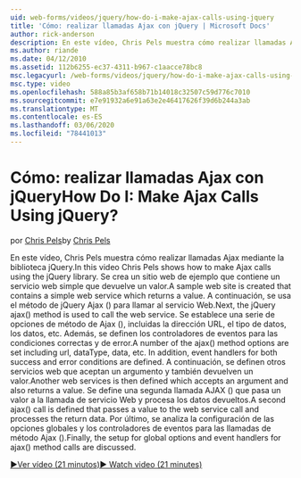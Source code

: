 ```yaml
---
uid: web-forms/videos/jquery/how-do-i-make-ajax-calls-using-jquery
title: 'Cómo: realizar llamadas Ajax con jQuery | Microsoft Docs'
author: rick-anderson
description: En este vídeo, Chris Pels muestra cómo realizar llamadas Ajax mediante la biblioteca jQuery. Se crea un sitio web de ejemplo que contiene un servicio web simple que devuelve...
ms.author: riande
ms.date: 04/12/2010
ms.assetid: 112b6255-ec37-4311-b967-c1aacce78bc8
msc.legacyurl: /web-forms/videos/jquery/how-do-i-make-ajax-calls-using-jquery
msc.type: video
ms.openlocfilehash: 588a85b3af658b71b14018c32507c59d776c7010
ms.sourcegitcommit: e7e91932a6e91a63e2e46417626f39d6b244a3ab
ms.translationtype: MT
ms.contentlocale: es-ES
ms.lasthandoff: 03/06/2020
ms.locfileid: "78441013"
---
```

# <a name="how-do-i-make-ajax-calls-using-jquery"></a><span data-ttu-id="5d566-105">Cómo: realizar llamadas Ajax con jQuery</span><span class="sxs-lookup"><span data-stu-id="5d566-105">How Do I: Make Ajax Calls Using jQuery?</span></span>

<span data-ttu-id="5d566-106">por [Chris Pels](https://twitter.com/chrispels)</span><span class="sxs-lookup"><span data-stu-id="5d566-106">by [Chris Pels](https://twitter.com/chrispels)</span></span>

<span data-ttu-id="5d566-107">En este vídeo, Chris Pels muestra cómo realizar llamadas Ajax mediante la biblioteca jQuery.</span><span class="sxs-lookup"><span data-stu-id="5d566-107">In this video Chris Pels shows how to make Ajax calls using the jQuery library.</span></span> <span data-ttu-id="5d566-108">Se crea un sitio web de ejemplo que contiene un servicio web simple que devuelve un valor.</span><span class="sxs-lookup"><span data-stu-id="5d566-108">A sample web site is created that contains a simple web service which returns a value.</span></span> <span data-ttu-id="5d566-109">A continuación, se usa el método de jQuery Ajax () para llamar al servicio Web.</span><span class="sxs-lookup"><span data-stu-id="5d566-109">Next, the jQuery ajax() method is used to call the web service.</span></span> <span data-ttu-id="5d566-110">Se establece una serie de opciones de método de Ajax (), incluidas la dirección URL, el tipo de datos, los datos, etc. Además, se definen los controladores de eventos para las condiciones correctas y de error.</span><span class="sxs-lookup"><span data-stu-id="5d566-110">A number of the ajax() method options are set including url, dataType, data, etc. In addition, event handlers for both success and error conditions are defined.</span></span> <span data-ttu-id="5d566-111">A continuación, se definen otros servicios web que aceptan un argumento y también devuelven un valor.</span><span class="sxs-lookup"><span data-stu-id="5d566-111">Another web services is then defined which accepts an argument and also returns a value.</span></span> <span data-ttu-id="5d566-112">Se define una segunda llamada AJAX () que pasa un valor a la llamada de servicio Web y procesa los datos devueltos.</span><span class="sxs-lookup"><span data-stu-id="5d566-112">A second ajax() call is defined that passes a value to the web service call and processes the return data.</span></span> <span data-ttu-id="5d566-113">Por último, se analiza la configuración de las opciones globales y los controladores de eventos para las llamadas de método Ajax ().</span><span class="sxs-lookup"><span data-stu-id="5d566-113">Finally, the setup for global options and event handlers for ajax() method calls are discussed.</span></span>

[<span data-ttu-id="5d566-114">&#9654;Ver vídeo (21 minutos)</span><span class="sxs-lookup"><span data-stu-id="5d566-114">&#9654; Watch video (21 minutes)</span></span>](https://channel9.msdn.com/Blogs/ASP-NET-Site-Videos/how-do-i-make-ajax-calls-using-jquery)
